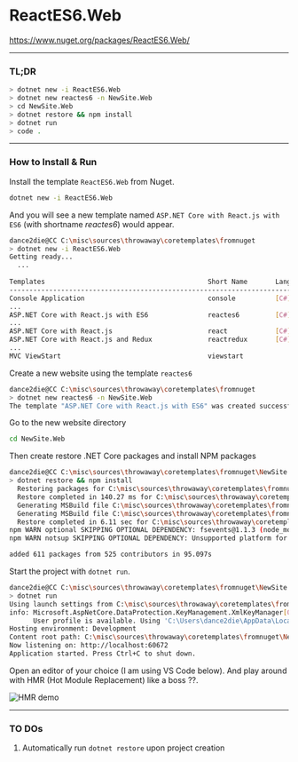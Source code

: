# ReactES6.Web
https://www.nuget.org/packages/ReactES6.Web/

---
### TL;DR
```bash
> dotnet new -i ReactES6.Web
> dotnet new reactes6 -n NewSite.Web
> cd NewSite.Web
> dotnet restore && npm install
> dotnet run
> code .
```
---
### How to Install & Run
Install the template `ReactES6.Web` from Nuget.

```bash
dotnet new -i ReactES6.Web
```
And you will see a new template named `ASP.NET Core with React.js with ES6` (with shortname *reactes6*) would appear.

```bash
dance2die@CC C:\misc\sources\throwaway\coretemplates\fromnuget                                                                            
> dotnet new -i ReactES6.Web                                                                                                              
Getting ready...                                                                                                                          
  ...
                                                                                                                                          
Templates                                         Short Name       Language          Tags                                                 
--------------------------------------------------------------------------------------------------------                                  
Console Application                               console          [C#], F#, VB      Common/Console                                       
...      
ASP.NET Core with React.js with ES6               reactes6         [C#]              Web/MVC/SPA                                          
...                                  
ASP.NET Core with React.js                        react            [C#]              Web/MVC/SPA                                          
ASP.NET Core with React.js and Redux              reactredux       [C#]              Web/MVC/SPA                                          
...                          
MVC ViewStart                                     viewstart                          Web/ASP.NET
```
Create a new website using the template `reactes6`
```bash
dance2die@CC C:\misc\sources\throwaway\coretemplates\fromnuget
> dotnet new reactes6 -n NewSite.Web
The template "ASP.NET Core with React.js with ES6" was created successfully.
```
Go to the new website directory
```bash
cd NewSite.Web
```
Then create restore .NET Core packages and install NPM packages
```bash
dance2die@CC C:\misc\sources\throwaway\coretemplates\fromnuget\NewSite.Web
> dotnet restore && npm install
  Restoring packages for C:\misc\sources\throwaway\coretemplates\fromnuget\NewSite.Web\NewSite.Web.csproj...
  Restore completed in 140.27 ms for C:\misc\sources\throwaway\coretemplates\fromnuget\NewSite.Web\NewSite.Web.csproj.
  Generating MSBuild file C:\misc\sources\throwaway\coretemplates\fromnuget\NewSite.Web\obj\NewSite.Web.csproj.nuget.g.props.
  Generating MSBuild file C:\misc\sources\throwaway\coretemplates\fromnuget\NewSite.Web\obj\NewSite.Web.csproj.nuget.g.targets.
  Restore completed in 6.11 sec for C:\misc\sources\throwaway\coretemplates\fromnuget\NewSite.Web\NewSite.Web.csproj.
npm WARN optional SKIPPING OPTIONAL DEPENDENCY: fsevents@1.1.3 (node_modules\fsevents):
npm WARN notsup SKIPPING OPTIONAL DEPENDENCY: Unsupported platform for fsevents@1.1.3: wanted {"os":"darwin","arch":"any"} (current: {"os":"win32","arch":"x64"})

added 611 packages from 525 contributors in 95.097s
```
Start the project with `dotnet run`.
```bash
dance2die@CC C:\misc\sources\throwaway\coretemplates\fromnuget\NewSite.Web
> dotnet run
Using launch settings from C:\misc\sources\throwaway\coretemplates\fromnuget\NewSite.Web\Properties\launchSettings.json...
info: Microsoft.AspNetCore.DataProtection.KeyManagement.XmlKeyManager[0]
      User profile is available. Using 'C:\Users\dance2die\AppData\Local\ASP.NET\DataProtection-Keys' as key repository and Windows DPAPI to encrypt keys at rest.
Hosting environment: Development
Content root path: C:\misc\sources\throwaway\coretemplates\fromnuget\NewSite.Web
Now listening on: http://localhost:60672
Application started. Press Ctrl+C to shut down.
```
Open an editor of your choice (I am using VS Code below).
And play around with HMR (Hot Module Replacement) like a boss ??.

![HMR demo](https://i.imgur.com/Rbo51jW.gif)

---
### TO DOs
1. Automatically run `dotnet restore` upon project creation
